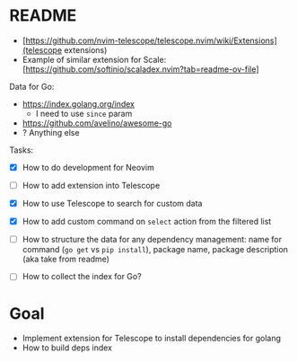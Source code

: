 # README
- [https://github.com/nvim-telescope/telescope.nvim/wiki/Extensions](telescope extensions)
- Example of similar extension for Scale: [https://github.com/softinio/scaladex.nvim?tab=readme-ov-file] 

Data for Go:
- https://index.golang.org/index
    - I need to use `since` param
- https://github.com/avelino/awesome-go
- ? Anything else

Tasks:
 - [x] How to do development for Neovim
 - [ ] How to add extension into Telescope
 - [x] How to use Telescope to search for custom data
 - [x] How to add custom command on `select` action from the filtered list
 - [ ] How to structure the data for any dependency management: name for command (`go get` vs `pip install`), package name, package description (aka take from readme)
 - [ ] How to collect the index for Go?



# Goal

- Implement extension for Telescope to install dependencies for golang
- How to build deps index
 
